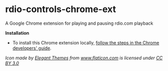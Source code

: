 rdio-controls-chrome-ext
========================

A Google Chrome extension for playing and pausing rdio.com playback

**Installation**
* To install this Chrome extension locally, [follow the steps in the Chrome developers' guide](https://developer.chrome.com/extensions/getstarted#unpacked).


*Icon made by <a href="http://www.elegantthemes.com" title="Elegant Themes">Elegant Themes</a> from <a href="http://www.flaticon.com" title="Flaticon">www.flaticon.com</a> is licensed under <a href="http://creativecommons.org/licenses/by/3.0/" title="Creative Commons BY 3.0">CC BY 3.0</a>*
